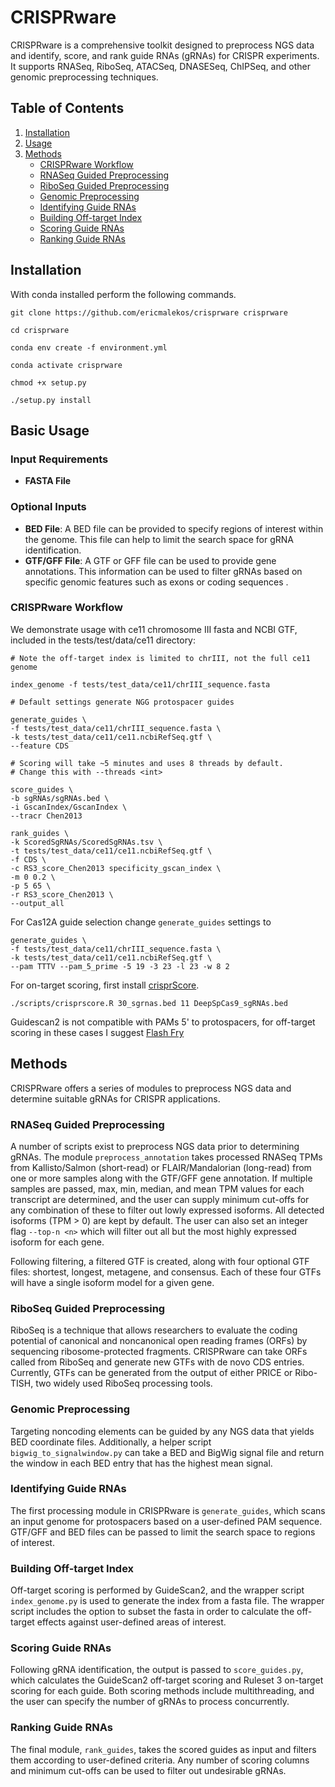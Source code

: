 # CRISPRware

CRISPRware is a comprehensive toolkit designed to preprocess NGS data and identify, score, and rank guide RNAs (gRNAs) for CRISPR experiments. It supports RNASeq, RiboSeq, ATACSeq, DNASESeq, ChIPSeq, and other genomic preprocessing techniques.

## Table of Contents
1. [Installation](#installation)
2. [Usage](#usage)
3. [Methods](#methods)
    - [CRISPRware Workflow](#crisprware-workflow)
    - [RNASeq Guided Preprocessing](#rnaseq-guided-preprocessing)
    - [RiboSeq Guided Preprocessing](#riboseq-guided-preprocessing)
    - [Genomic Preprocessing](#genomic-preprocessing)
    - [Identifying Guide RNAs](#identifying-guide-rnas)
    - [Building Off-target Index](#building-off-target-index)
    - [Scoring Guide RNAs](#scoring-guide-rnas)
    - [Ranking Guide RNAs](#ranking-guide-rnas)


## Installation
With conda installed perform the following commands.

```
git clone https://github.com/ericmalekos/crisprware crisprware

cd crisprware

conda env create -f environment.yml

conda activate crisprware

chmod +x setup.py

./setup.py install
```

## Basic Usage
### Input Requirements
- **FASTA File**
### Optional Inputs
- **BED File**: A BED file can be provided to specify regions of interest within the genome. This file can help to limit the search space for gRNA identification.
- **GTF/GFF File**: A GTF or GFF file can be used to provide gene annotations. This information can be used to filter gRNAs based on specific genomic features such as exons or coding sequences .

### CRISPRware Workflow
We demonstrate usage with ce11 chromosome III fasta and NCBI GTF, included in the tests/test/data/ce11 directory: 
```
# Note the off-target index is limited to chrIII, not the full ce11 genome

index_genome -f tests/test_data/ce11/chrIII_sequence.fasta

# Default settings generate NGG protospacer guides

generate_guides \
-f tests/test_data/ce11/chrIII_sequence.fasta \
-k tests/test_data/ce11/ce11.ncbiRefSeq.gtf \
--feature CDS

# Scoring will take ~5 minutes and uses 8 threads by default.
# Change this with --threads <int>

score_guides \
-b sgRNAs/sgRNAs.bed \
-i GscanIndex/GscanIndex \
--tracr Chen2013

rank_guides \
-k ScoredSgRNAs/ScoredSgRNAs.tsv \
-t tests/test_data/ce11/ce11.ncbiRefSeq.gtf \
-f CDS \
-c RS3_score_Chen2013 specificity_gscan_index \
-m 0 0.2 \
-p 5 65 \
-r RS3_score_Chen2013 \
--output_all
```

For Cas12A guide selection change `generate_guides` settings to

```
generate_guides \
-f tests/test_data/ce11/chrIII_sequence.fasta \
-k tests/test_data/ce11/ce11.ncbiRefSeq.gtf \
--pam TTTV --pam_5_prime -5 19 -3 23 -l 23 -w 8 2
```

For on-target scoring, first install [crisprScore](https://github.com/crisprVerse/crisprScore).

```./scripts/crisprscore.R 30_sgrnas.bed 11 DeepSpCas9_sgRNAs.bed```



Guidescan2 is not compatible with PAMs 5' to protospacers, for off-target scoring in these cases I suggest [Flash Fry](https://github.com/mckennalab/FlashFry?tab=readme-ov-file)


## Methods

CRISPRware offers a series of modules to preprocess NGS data and determine suitable gRNAs for CRISPR applications.

### RNASeq Guided Preprocessing

A number of scripts exist to preprocess NGS data prior to determining gRNAs. The module `preprocess_annotation` takes processed RNASeq TPMs from Kallisto/Salmon (short-read) or FLAIR/Mandalorian (long-read) from one or more samples along with the GTF/GFF gene annotation. If multiple samples are passed, max, min, median, and mean TPM values for each transcript are determined, and the user can supply minimum cut-offs for any combination of these to filter out lowly expressed isoforms. All detected isoforms (TPM > 0) are kept by default. The user can also set an integer flag `--top-n <n>` which will filter out all but the <n> most highly expressed isoform for each gene.

Following filtering, a filtered GTF is created, along with four optional GTF files: shortest, longest, metagene, and consensus. Each of these four GTFs will have a single isoform model for a given gene.

### RiboSeq Guided Preprocessing

RiboSeq is a technique that allows researchers to evaluate the coding potential of canonical and noncanonical open reading frames (ORFs) by sequencing ribosome-protected fragments. CRISPRware can take ORFs called from RiboSeq and generate new GTFs with de novo CDS entries. Currently, GTFs can be generated from the output of either PRICE or Ribo-TISH, two widely used RiboSeq processing tools.

### Genomic Preprocessing

Targeting noncoding elements can be guided by any NGS data that yields BED coordinate files. Additionally, a helper script `bigwig_to_signalwindow.py` can take a BED and BigWig signal file and return the window in each BED entry that has the highest mean signal.

### Identifying Guide RNAs

The first processing module in CRISPRware is `generate_guides`, which scans an input genome for protospacers based on a user-defined PAM sequence. GTF/GFF and BED files can be passed to limit the search space to regions of interest.

### Building Off-target Index

Off-target scoring is performed by GuideScan2, and the wrapper script `index_genome.py` is used to generate the index from a fasta file. The wrapper script includes the option to subset the fasta in order to calculate the off-target effects against user-defined areas of interest.

### Scoring Guide RNAs

Following gRNA identification, the output is passed to `score_guides.py`, which calculates the GuideScan2 off-target scoring and Ruleset 3 on-target scoring for each guide. Both scoring methods include multithreading, and the user can specify the number of gRNAs to process concurrently.

### Ranking Guide RNAs

The final module, `rank_guides`, takes the scored guides as input and filters them according to user-defined criteria. Any number of scoring columns and minimum cut-offs can be used to filter out undesirable gRNAs.

